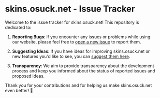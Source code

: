 # skins.osuck.net - Issue Tracker

Welcome to the issue tracker for skins.osuck.net! This repository is dedicated to:

1. **Reporting Bugs**: If you encounter any issues or problems while using our website, please feel free to [open a new issue](https://github.com/cyperdark/osuck-skins/issues/new/choose](https://github.com/cyperdark/osuck-skins/issues/new?assignees=cyperdark&labels=status%3A+open%2Ctype%3A+bug%2Cpriority%3A+low&projects=&template=bug-report.yml&title=bug%28%29%3A+)) to report them.

2. **Suggesting Ideas**: If you have ideas for improving skins.osuck.net or new features you'd like to see, you can [suggest them here](https://github.com/cyperdark/osuck-skins/issues/new?assignees=cyperdark&labels=status%3A+open%2Ctype%3A+feature%2Cpriority%3A+low&projects=&template=feature_request.yml&title=feat%28%29%3A+).

3. **Transparency**: We aim to provide transparency about the development process and keep you informed about the status of reported issues and proposed ideas.

Thank you for your contributions and for helping us make skins.osuck.net even better! 🎉

